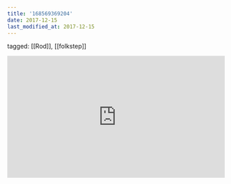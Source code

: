 ```yaml
---
title: '168569369204'
date: 2017-12-15
last_modified_at: 2017-12-15
---
```

tagged: [[Rod]], [[folkstep]]
<iframe allow="accelerometer; autoplay; clipboard-write; encrypted-media; gyroscope; picture-in-picture" allowfullscreen="" frameborder="0" height="281" id="youtube_iframe" src="https://www.youtube.com/embed/JI43eCG229c?feature=oembed&amp;enablejsapi=1&amp;origin=https://safe.txmblr.com&amp;wmode=opaque" width="500"></iframe>